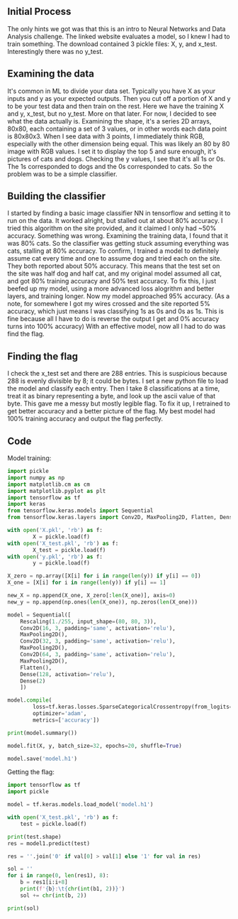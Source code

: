 ## Initial Process
The only hints we got was that this is an intro to Neural Networks and Data Analysis challenge.
The linked website evaluates a model, so I knew I had to train something.
The download contained 3 pickle files: X, y, and x_test. 
Interestingly there was no y_test.

## Examining the data
It's common in ML to divide your data set. 
Typically you have X as your inputs and y as your expected outputs.
Then you cut off a portion of X and y to be your test data and then train on the rest.
Here we have the training X and y, x_test, but no y_test.
More on that later.
For now, I decided to see what the data actually is. 
Examining the shape, it's a series 2D arrays, 80x80, each containing a set of 3 values, or in other words each data point is 80x80x3.
When I see data with 3 points, I immediately think RGB, especially with the other dimension being equal.
This was likely an 80 by 80 image with RGB values. 
I set it to display the top 5 and sure enough, it's pictures of cats and dogs. 
Checking the y values, I see that it's all 1s or 0s.
The 1s corresponded to dogs and the 0s corresponded to cats.
So the problem was to be a simple classifier.

## Building the classifier
I started by finding a basic image classifier NN in tensorflow and setting it to run on the data. 
It worked alright, but stalled out at about 80% accuracy.
I tried this algorithm on the site provided, and it claimed I only had ~50% accuracy. 
Something was wrong.
Examining the training data, I found that it was 80% cats. 
So the classifier was getting stuck assuming everything was cats, stalling at 80% accuracy.
To confirm, I trained a model to definitely assume cat every time and one to assume dog and tried each on the site.
They both reported about 50% accuracy.
This means that the test set on the site was half dog and half cat, and my original model assumed all cat, and got 80% training accuracy and 50% test accuracy.
To fix this, I just beefed up my model, using a more advanced loss alogrithm and better layers, and training longer. 
Now my model approached 95% accuracy.
(As a note, for somewhere I got my wires crossed and the site reported 5% accuracy, which just means I was classifying 1s as 0s and 0s as 1s.
This is fine because all I have to do is reverse the output I get and 0% accuracy turns into 100% accuracy)
With an effective model, now all I had to do was find the flag.

## Finding the flag
I check the x_test set and there are 288 entries.
This is suspicious because 288 is evenly divisible by 8; it could be bytes.
I set a new python file to load the model and classify each entry. 
Then I take 8 classifications at a time, treat it as binary representing a byte, and look up the ascii value of that byte.
This gave me a messy but mostly legible flag.
To fix it up, I retrained to get better accuracy and a better picture of the flag. 
My best model had 100% training accuracy and output the flag perfectly.

## Code
Model training:
```python
import pickle
import numpy as np
import matplotlib.cm as cm
import matplotlib.pyplot as plt
import tensorflow as tf
import keras
from tensorflow.keras.models import Sequential
from tensorflow.keras.layers import Conv2D, MaxPooling2D, Flatten, Dense, Rescal                                                                                                             ing

with open('X.pkl', 'rb') as f:
        X = pickle.load(f)
with open('X_test.pkl', 'rb') as f:
        X_test = pickle.load(f)
with open('y.pkl', 'rb') as f:
        y = pickle.load(f)

X_zero = np.array([X[i] for i in range(len(y)) if y[i] == 0])
X_one = [X[i] for i in range(len(y)) if y[i] == 1]

new_X = np.append(X_one, X_zero[:len(X_one)], axis=0)
new_y = np.append(np.ones(len(X_one)), np.zeros(len(X_one)))

model = Sequential([
    Rescaling(1./255, input_shape=(80, 80, 3)),
    Conv2D(16, 3, padding='same', activation='relu'),
    MaxPooling2D(),
    Conv2D(32, 3, padding='same', activation='relu'),
    MaxPooling2D(),
    Conv2D(64, 3, padding='same', activation='relu'),
    MaxPooling2D(),
    Flatten(),
    Dense(128, activation='relu'),
    Dense(2)
    ])

model.compile(
        loss=tf.keras.losses.SparseCategoricalCrossentropy(from_logits=True),
        optimizer='adam',
        metrics=['accuracy'])

print(model.summary())

model.fit(X, y, batch_size=32, epochs=20, shuffle=True)

model.save('model.h1')
```
Getting the flag:
```python
import tensorflow as tf
import pickle

model = tf.keras.models.load_model('model.h1')

with open('X_test.pkl', 'rb') as f:
    test = pickle.load(f)

print(test.shape)
res = model1.predict(test)

res = ''.join('0' if val[0] > val[1] else '1' for val in res)

sol = ''
for i in range(0, len(res1), 8):
    b = res1[i:i+8]
    print(f'{b}:\t{chr(int(b1, 2))}')
    sol += chr(int(b, 2))

print(sol)
```
